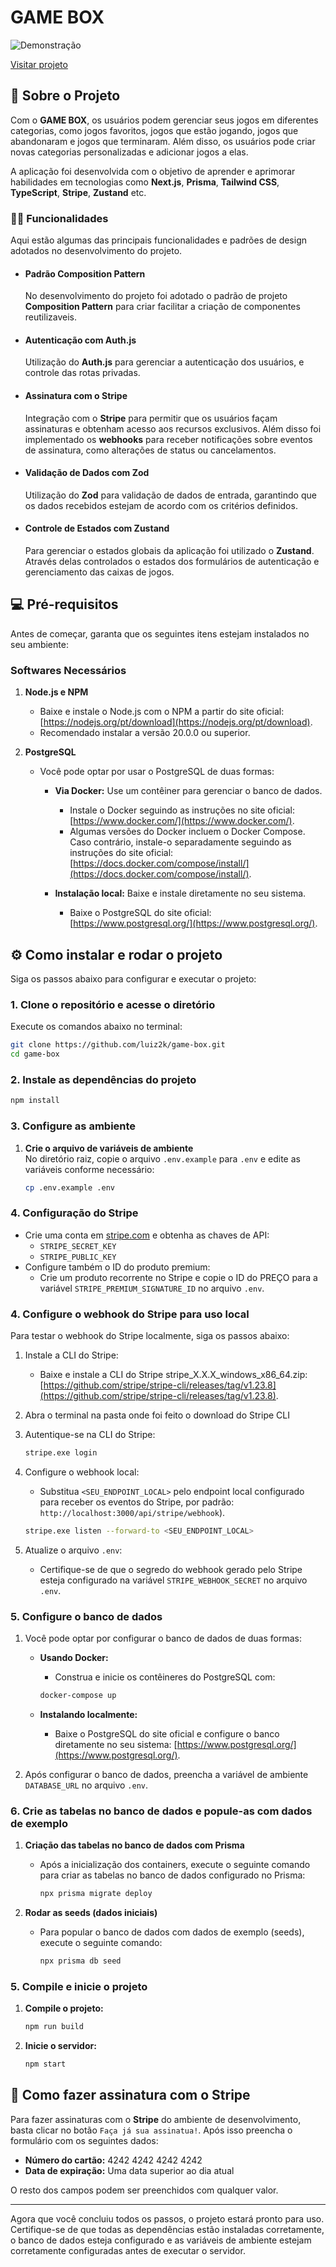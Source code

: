 # **GAME BOX**

![Demonstração](https://i.imgur.com/0gct1Hf.png)

[Visitar projeto](https://gamebox-luiz2k.vercel.app/)


## **📖 Sobre o Projeto**
Com o **GAME BOX**, os usuários podem gerenciar seus jogos em diferentes categorias, como jogos favoritos, jogos que estão jogando, jogos que abandonaram e jogos que terminaram. Além disso, os usuários pode criar novas categorias personalizadas e adicionar jogos a elas.

A aplicação foi desenvolvida com o objetivo de aprender e aprimorar habilidades em tecnologias como **Next.js**, **Prisma**, **Tailwind CSS**, **TypeScript**, **Stripe**, **Zustand** etc.

### **👨‍💻 Funcionalidades**
Aqui estão algumas das principais funcionalidades e padrões de design adotados no desenvolvimento do projeto.

- #### **Padrão Composition Pattern**
  No desenvolvimento do projeto foi adotado o padrão de projeto **Composition Pattern** para criar facilitar a criação de componentes reutilizaveis.
 
- #### **Autenticação com Auth.js**
  Utilização do **Auth.js** para gerenciar a autenticação dos usuários, e controle das rotas privadas.

- #### **Assinatura com o Stripe**
  Integração com o **Stripe** para permitir que os usuários façam assinaturas e obtenham acesso aos recursos exclusivos. Além disso foi implementado os **webhooks** para receber notificações sobre eventos de assinatura, como alterações de status ou cancelamentos.

- #### **Validação de Dados com Zod**
  Utilização do **Zod** para validação de dados de entrada, garantindo que os dados recebidos estejam de acordo com os critérios definidos.

- #### **Controle de Estados com Zustand**
  Para gerenciar o estados globais da aplicação foi utilizado o **Zustand**. Através delas controlados o estados dos formulários de autenticação e gerenciamento das caixas de jogos.


## **💻 Pré-requisitos**
Antes de começar, garanta que os seguintes itens estejam instalados no seu ambiente:

### **Softwares Necessários**
1. **Node.js e NPM**  
   - Baixe e instale o Node.js com o NPM a partir do site oficial: [https://nodejs.org/pt/download](https://nodejs.org/pt/download).
   - Recomendado instalar a versão 20.0.0 ou superior.

2. **PostgreSQL**  
   - Você pode optar por usar o PostgreSQL de duas formas:
     - **Via Docker:** Use um contêiner para gerenciar o banco de dados.
         - Instale o Docker seguindo as instruções no site oficial: [https://www.docker.com/](https://www.docker.com/).
         - Algumas versões do Docker incluem o Docker Compose. Caso contrário, instale-o separadamente seguindo as instruções do site oficial: [https://docs.docker.com/compose/install/](https://docs.docker.com/compose/install/).

     - **Instalação local:** Baixe e instale diretamente no seu sistema.
         - Baixe o PostgreSQL do site oficial: [https://www.postgresql.org/](https://www.postgresql.org/).


## **⚙️ Como instalar e rodar o projeto**
Siga os passos abaixo para configurar e executar o projeto:

### **1. Clone o repositório e acesse o diretório**
Execute os comandos abaixo no terminal:
```bash
git clone https://github.com/luiz2k/game-box.git
cd game-box
```

### **2. Instale as dependências do projeto**
```bash
npm install
```


### **3. Configure as ambiente**
1. **Crie o arquivo de variáveis de ambiente**  
   No diretório raiz, copie o arquivo `.env.example` para `.env` e edite as variáveis conforme necessário:
   ```bash
   cp .env.example .env
   ```


### **4. Configuração do Stripe**
   - Crie uma conta em [stripe.com](https://stripe.com/) e obtenha as chaves de API:
     - `STRIPE_SECRET_KEY`
     - `STRIPE_PUBLIC_KEY`
   - Configure também o ID do produto premium:
     - Crie um produto recorrente no Stripe e copie o ID do PREÇO para a variável `STRIPE_PREMIUM_SIGNATURE_ID` no arquivo `.env`.


### **4. Configure o webhook do Stripe para uso local**
Para testar o webhook do Stripe localmente, siga os passos abaixo:

1. Instale a CLI do Stripe:
   - Baixe e instale a CLI do Stripe stripe_X.X.X_windows_x86_64.zip: [https://github.com/stripe/stripe-cli/releases/tag/v1.23.8](https://github.com/stripe/stripe-cli/releases/tag/v1.23.8).

2. Abra o terminal na pasta onde foi feito o download do Stripe CLI

2. Autentique-se na CLI do Stripe:
   ```bash
   stripe.exe login
   ```

3. Configure o webhook local:
   - Substitua `<SEU_ENDPOINT_LOCAL>` pelo endpoint local configurado para receber os eventos do Stripe, por padrão: `http://localhost:3000/api/stripe/webhook`).
   ```bash
   stripe.exe listen --forward-to <SEU_ENDPOINT_LOCAL>
   ```

4. Atualize o arquivo `.env`:
   - Certifique-se de que o segredo do webhook gerado pelo Stripe esteja configurado na variável `STRIPE_WEBHOOK_SECRET` no arquivo `.env`.


### **5. Configure o banco de dados**
1. Você pode optar por configurar o banco de dados de duas formas:
   - **Usando Docker:**
      - Construa e inicie os contêineres do PostgreSQL com:
      ```bash
      docker-compose up
      ```

   - **Instalando localmente:**
      - Baixe o PostgreSQL do site oficial e configure o banco diretamente no seu sistema: [https://www.postgresql.org/](https://www.postgresql.org/).

2. Após configurar o banco de dados, preencha a variável de ambiente `DATABASE_URL` no arquivo `.env`.


### **6. Crie as tabelas no banco de dados e popule-as com dados de exemplo**
1. **Criação das tabelas no banco de dados com Prisma**  
   - Após a inicialização dos containers, execute o seguinte comando para criar as tabelas no banco de dados configurado no Prisma:  
      ```bash
      npx prisma migrate deploy
      ```

2. **Rodar as seeds (dados iniciais)**  
   - Para popular o banco de dados com dados de exemplo (seeds), execute o seguinte comando:  
      ```bash
      npx prisma db seed
      ```


### **5. Compile e inicie o projeto**
1. **Compile o projeto:**
   ```bash
   npm run build
   ```

2. **Inicie o servidor:**
   ```bash
   npm start
   ```


## **🧾 Como fazer assinatura com o Stripe**
Para fazer assinaturas com o **Stripe** do ambiente de desenvolvimento, basta clicar no botão `Faça já sua assinatua!`. Após isso preencha o formulário com os seguintes dados:

- **Número do cartão:** 4242 4242 4242 4242
- **Data de expiração:** Uma data superior ao dia atual

O resto dos campos podem ser preenchidos com qualquer valor.

---

Agora que você concluiu todos os passos, o projeto estará pronto para uso. Certifique-se de que todas as dependências estão instaladas corretamente, o banco de dados esteja configurado e as variáveis de ambiente estejam corretamente configuradas antes de executar o servidor.
